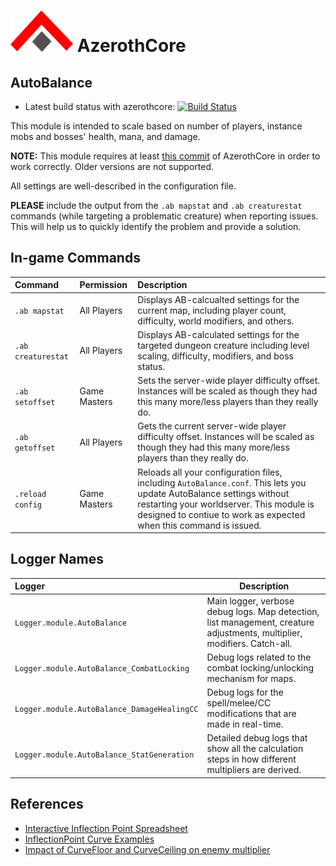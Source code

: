# ![logo](https://raw.githubusercontent.com/azerothcore/azerothcore.github.io/master/images/logo-github.png) AzerothCore

## AutoBalance

- Latest build status with azerothcore: [![Build Status](https://github.com/azerothcore/mod-autobalance/workflows/core-build/badge.svg?branch=master&event=push)](https://github.com/azerothcore/mod-autobalance)

This module is intended to scale based on number of players, instance mobs and bosses' health, mana, and damage.

**NOTE:** This module requires at least [this commit](https://github.com/azerothcore/azerothcore-wotlk/commit/f127e583aae3cfa51a77d056c1892a7de07ffb52) of AzerothCore in order to work correctly. Older versions are not supported.

All settings are well-described in the configuration file.

**PLEASE** include the output from the `.ab mapstat` and `.ab creaturestat` commands (while targeting a problematic creature) when reporting issues. This will help us to quickly identify the problem and provide a solution.

## In-game Commands
| Command | Permission | Description |
| :------ | :--------- | :---------- |
| `.ab mapstat` | All Players | Displays AB-calcualted settings for the current map, including player count, difficulty, world modifiers, and others. |
| `.ab creaturestat` | All Players | Displays AB-calculated settings for the targeted dungeon creature including level scaling, difficulty, modifiers, and boss status. |
| `.ab setoffset` | Game Masters | Sets the server-wide player difficulty offset. Instances will be scaled as though they had this many more/less players than they really do. |
| `.ab getoffset` | All Players | Gets the current server-wide player difficulty offset. Instances will be scaled as though they had this many more/less players than they really do. |
| `.reload config` | Game Masters | Reloads all your configuration files, including `AutoBalance.conf`. This lets you update AutoBalance settings without restarting your worldserver. This module is designed to contiue to work as expected when this command is issued. |

## Logger Names
| Logger | Description |
| :----- | ----------- |
| `Logger.module.AutoBalance` | Main logger, verbose debug logs. Map detection, list management, creature adjustments, multiplier, modifiers. Catch-all. |
| `Logger.module.AutoBalance_CombatLocking` | Debug logs related to the combat locking/unlocking mechanism for maps. |
| `Logger.module.AutoBalance_DamageHealingCC` | Debug logs for the spell/melee/CC modifications that are made in real-time. |
| `Logger.module.AutoBalance_StatGeneration` | Detailed debug logs that show all the calculation steps in how different multipliers are derived. |

## References
- [Interactive Inflection Point Spreadsheet](https://docs.google.com/spreadsheets/d/100cmKIJIjCZ-ncWd0K9ykO8KUgwFTcwg4h2nfE_UeCc/copy)
- [InflectionPoint Curve Examples](https://i.imgur.com/x42UnUR.png)
- [Impact of CurveFloor and CurveCeiling on enemy multiplier](https://i.imgur.com/I8S4cwJ.png)
